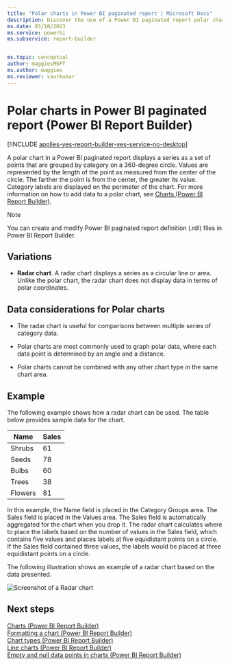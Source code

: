 ```yaml
---
title: "Polar charts in Power BI paginated report | Microsoft Docs"
description: Discover the use of a Power BI paginated report polar chart with points grouped by category on a circle and values represented by the length of a point from the center of the circle.
ms.date: 03/10/2023
ms.service: powerbi
ms.subservice: report-builder


ms.topic: conceptual
author: maggiesMSFT
ms.author: maggies
ms.reviewer: saurkumar
---
```

# Polar charts in Power BI paginated report (Power BI Report Builder)
[!INCLUDE [applies-yes-report-builder-yes-service-no-desktop](../../../includes/applies-yes-report-builder-yes-service-no-desktop.md)]

  A polar chart in a Power BI paginated report displays a series as a set of points that are grouped by category on a 360-degree circle. Values are represented by the length of the point as measured from the center of the circle. The farther the point is from the center, the greater its value. Category labels are displayed on the perimeter of the chart. For more information on how to add data to a polar chart, see [Charts &#40;Power BI Report Builder&#41;](/sql/reporting-services/report-design/charts-report-builder-and-ssrs).  
  
> [!NOTE]  
>  You can create and modify Power BI paginated report definition (.rdl) files in Power BI Report Builder. 
  
## Variations  
  
-   **Radar chart**. A radar chart displays a series as a circular line or area. Unlike the polar chart, the radar chart does not display data in terms of polar coordinates.  
  
## Data considerations for Polar charts  
  
-   The radar chart is useful for comparisons between multiple series of category data.  
  
-   Polar charts are most commonly used to graph polar data, where each data point is determined by an angle and a distance.  
  
-   Polar charts cannot be combined with any other chart type in the same chart area.  
  
## Example  
 The following example shows how a radar chart can be used. The table below provides sample data for the chart.  
  
|Name|Sales|  
|----------|-----------|  
|Shrubs|61|  
|Seeds|78|  
|Bulbs|60|  
|Trees|38|  
|Flowers|81|  
  
 In this example, the Name field is placed in the Category Groups area. The Sales field is placed in the Values area. The Sales field is automatically aggregated for the chart when you drop it. The radar chart calculates where to place the labels based on the number of values in the Sales field, which contains five values and places labels at five equidistant points on a circle. If the Sales field contained three values, the labels would be placed at three equidistant points on a circle.  
  
 The following illustration shows an example of a radar chart based on the data presented.  
  
 ![Screenshot of a Radar chart](../media/paginated-reports-visualizations/radar-chart.gif "Radar chart")  
  
## Next steps  
 [Charts &#40;Power BI Report Builder&#41;](/sql/reporting-services/report-design/charts-report-builder-and-ssrs)   
 [Formatting a chart &#40;Power BI Report Builder&#41;](/sql/reporting-services/report-design/formatting-a-chart-report-builder-and-ssrs)   
 [Chart types &#40;Power BI Report Builder&#41;](/sql/reporting-services/report-design/chart-types-report-builder-and-ssrs)   
 [Line charts &#40;Power BI Report Builder&#41;](/sql/reporting-services/report-design/line-charts-report-builder-and-ssrs)   
 [Empty and null data points in charts &#40;Power BI Report Builder&#41;](/sql/reporting-services/report-design/empty-and-null-data-points-in-charts-report-builder-and-ssrs)  
  
  
